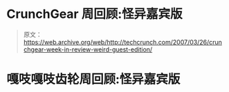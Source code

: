 # CrunchGear 周回顾:怪异嘉宾版

> 原文：<https://web.archive.org/web/http://techcrunch.com/2007/03/26/crunchgear-week-in-review-weird-guest-edition/>

# 嘎吱嘎吱齿轮周回顾:怪异嘉宾版